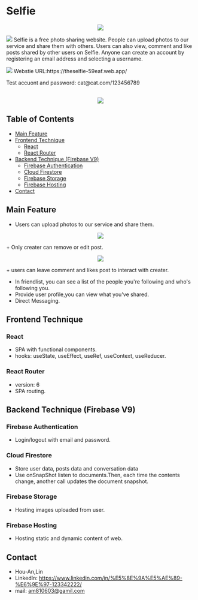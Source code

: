 # Selfie
<p align="center">
  <img src="https://user-images.githubusercontent.com/93252094/173016139-87a0c0ec-046d-4b1f-a6d0-44b4b52406fa.png" />
</p>

<p>
  <img src="https://user-images.githubusercontent.com/93252094/173021335-77343e70-b743-4211-967c-ceed96cbaf7a.png"/>
  Selfie is a free photo sharing website. People can upload photos to our service and share them with others. Users can also view, comment and like posts shared by    other users on Selfie. Anyone can create an account by registering an email address and selecting a username.
</p>
<p>
  <img src="https://user-images.githubusercontent.com/93252094/173026944-30e89b38-1971-4905-8fa8-3200dd9e4a73.png"/>
    Webstie URL:https://theselfie-59eaf.web.app/
</p>
Test accuont and password: cat@cat.com/123456789<br />
<br />
<p align="center">
  <img src="https://user-images.githubusercontent.com/93252094/173027154-edc8fbd6-905c-4db0-a5a2-f0798eb59ab1.gif" />
</p>

## Table of Contents ##
+ [Main Feature](#main-feature)
+ [Frontend Technique](#frontend-technique)
    + [React](#react)
    + [React Router](#react-router)
+ [Backend Technique (Firebase V9)](#backend-technique-firebase-v9)
    + [Firebase Authentication](#firebase-authentication)
    + [Cloud Firestore](#cloud-firestore)
    + [Firebase Storage](#firebase-storage)
    + [Firebase Hosting](#firebase-hosting)
+ [Contact](#contact)
## Main Feature
+ Users can upload photos to our service and share them.
<p align="center">
  <img src="https://user-images.githubusercontent.com/93252094/173230049-ce3ab034-5c09-4b72-858a-aa2332b18b79.gif" />
</p>
+ Only creater can remove or edit post.
<p align="center">
  <img src="https://user-images.githubusercontent.com/93252094/173233730-4552f312-8a68-4bbb-9914-94a044a11750.gif" />
</p>
+ users can leave comment and likes post to interact with creater.

+ In friendlist, you can see a list of the people you're following and who's following you.
+ Provide user profile,you can view what you've shared.
+ Direct Messaging.
## Frontend Technique
### React
+ SPA with functional components.
+ hooks: useState, useEffect, useRef, useContext, useReducer.
### React Router
+ version: 6
+ SPA routing. 
## Backend Technique (Firebase V9)
### Firebase Authentication
+ Login/logout with email and password.
### Cloud Firestore
+ Store user data, posts data and conversation data
+ Use onSnapShot listen to documents.Then, each time the contents change, another call updates the document snapshot.
### Firebase Storage
+ Hosting images uploaded from user.
### Firebase Hosting
+ Hosting static and dynamic content of web.
## Contact
+ Hou-An,Lin
+ LinkedIn: https://www.linkedin.com/in/%E5%8E%9A%E5%AE%89-%E6%9E%97-123342222/
+ mail: am810603@gamil.com

